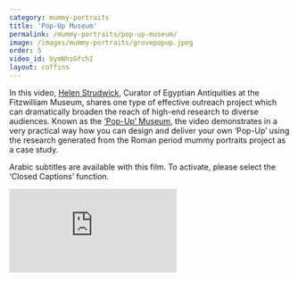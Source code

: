 ```yaml
---
category: mummy-portraits
title: 'Pop-Up Museum'
permalink: /mummy-portraits/pop-up-museum/
image: /images/mummy-portraits/grovepopup.jpeg
order: 5
video_id: UymNhsGfchI
layout: coffins
---
```


In this video, [Helen Strudwick](https://egyptiancoffins.org/team/helen-strudwick/), Curator of Egyptian Antiquities at the Fitzwilliam Museum, shares one type of effective outreach project which can dramatically broaden the reach of high-end research to diverse audiences. Known as the [‘Pop-Up’ Museum](https://egyptiancoffins.org/pop-ups), the video demonstrates in a very practical way how you can design and deliver your own ‘Pop-Up’ using the research generated from the Roman period mummy portraits project as a case study.

Arabic subtitles are available with this film. To activate, please select the ‘Closed Captions’ function.

<div class="col-12 shadow-sm p-3 mx-auto mb-3 ">
    <div class="ratio ratio-16x9">
      <iframe  title="A YouTube video from the Fitzwilliam Museum"
      src="https://www.youtube.com/embed/{{ page.video_id}}" frameborder="0"
      allowfullscreen></iframe>
    </div>
 </div>
